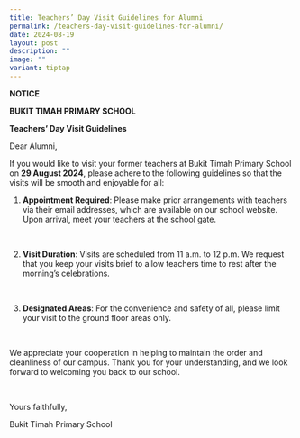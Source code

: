 ```yaml
---
title: Teachers’ Day Visit Guidelines for Alumni
permalink: /teachers-day-visit-guidelines-for-alumni/
date: 2024-08-19
layout: post
description: ""
image: ""
variant: tiptap
---
```

<p><strong>NOTICE</strong>
</p>
<p><strong>BUKIT TIMAH PRIMARY SCHOOL</strong>
</p>
<p><strong>Teachers’ Day Visit Guidelines</strong>
</p>
<p>Dear Alumni,</p>
<p>If you would like to visit your former teachers at Bukit Timah Primary
School on <strong>29 August 2024</strong>, please adhere to the following
guidelines so that the visits will be smooth and enjoyable for all:</p>
<ol data-tight="true" class="tight">
<li>
<p><strong>Appointment Required</strong>: Please make prior arrangements
with teachers via their email addresses, which are available on our school
website. Upon arrival, meet your teachers at the school gate.</p>
</li>
</ol>
<p>&nbsp;</p>
<ol start="2" data-tight="true" class="tight">
<li>
<p><strong>Visit Duration</strong>: Visits are scheduled from 11 a.m. to
12 p.m. We request that you keep your visits brief to allow teachers time
to rest after the morning’s celebrations.</p>
</li>
</ol>
<p>&nbsp;</p>
<ol start="3" data-tight="true" class="tight">
<li>
<p><strong>Designated Areas</strong>: For the convenience and safety of all,
please limit your visit to the ground floor areas only.</p>
</li>
</ol>
<p>&nbsp;</p>
<p>We appreciate your cooperation in helping to maintain the order and cleanliness
of our campus. Thank you for your understanding, and we look forward to
welcoming you back to our school.</p>
<p>&nbsp;</p>
<p>Yours faithfully,</p>
<p>Bukit Timah Primary School</p>